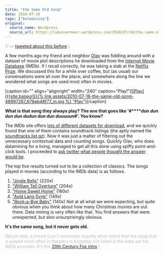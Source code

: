 ```yaml
---
title: "the Same Old Song"
date: 2010-07-16
tags: ["Datamining"]
original:
  source_name: Wordpress
  source_url: https://lukasvermeer.wordpress.com/2010/07/16/the-same-old-song/
---
```


<span style="color:#bbb;">[I've [tweeted ](http://twitter.com/lukasvermeer/status/6962168925)[about ](http://twitter.com/lukasvermeer/status/7029674362)[this ](http://twitter.com/lukasvermeer/status/7029711378)[before](http://twitter.com/lukasvermeer/status/7029745604).]</span>

A few months ago my friend and neighbor [Olav](http://laudy.net/) was fiddling around with a dataset of movie plot descriptions he downloaded from the [Internet Movie Database](http://www.imdb.com/) (IMDb). If I recall correctly, he was taking a stab at the [Netflix Prize](http://www.netflixprize.com/). We discussed this for a while over coffee, but (as usual) our conversations were all over the place; and somewhere along the line we wondered what songs are used most often in movies.

[caption id="" align="alignright" width="240" caption="Play!"][![Play]({{site.baseurl}}{% link assets/2010-07-16-the-same-old-song-48997287_678eb48f77_m.jpg %} "Play")](http://www.flickr.com/photos/lukasvermeer/48997287)[/caption]

**What is that song they always play? The one that goes like '#****_dun dun dun dun dudun dun dun duuuuun#_'. You know?**

The IMDb site offers [lots of different datasets for download](http://www.imdb.com/interfaces#plain), and we quickly found that one of them contains soundtrack listings (the aptly named file [soundtracks.list.gz](ftp://ftp.fu-berlin.de/pub/misc/movies/database/soundtracks.list.gz)). Now it was just a matter of filtering out the unnecessary contextual data and counting songs. Quickly Olav, who does datamining for a living, managed to get all this done using spiffy point-and-click tools. I proceeded to [ask twitter what people thought the answer would be](http://twitter.com/lukasvermeer/status/6962168925).

The top five results turned out to be a collection of classics. The songs played in movies (according to the IMDb data) is as follows.

1.  ["Jingle Bells"](http://en.wikipedia.org/wiki/Jingle_Bells) (220x)
2.  ["William Tell Overture"](http://en.wikipedia.org/wiki/William_Tell_Overture) (204x)
3.  ["Home Sweet Home"](http://en.wikipedia.org/wiki/Home!_Sweet_Home!) (160x)
4.  ["Auld Lang Syne"](http://en.wikipedia.org/wiki/Auld_Lang_Syne) (149x)
5.  ["Rock-a-Bye Baby"](http://en.wikipedia.org/wiki/Rock-a-bye_Baby) (140x)
Not at all what we were expecting, but quite obvious when you think about how many Christmas movies are out there. Data mining is very often like that. You find answers that were unexpected, but also unsurprisingly obvious.

**It's the same song, but it never gets old.**

<span style="color:#bbb;">[Much later, a friend (can't remember exactly who) noted that the song that is played most often in theaters is probably not listed in the data set the IMDb provides. It's the [20th Century Fox intro](http://www.youtube.com/watch?v=LTgRm6Qgscc).]</span>